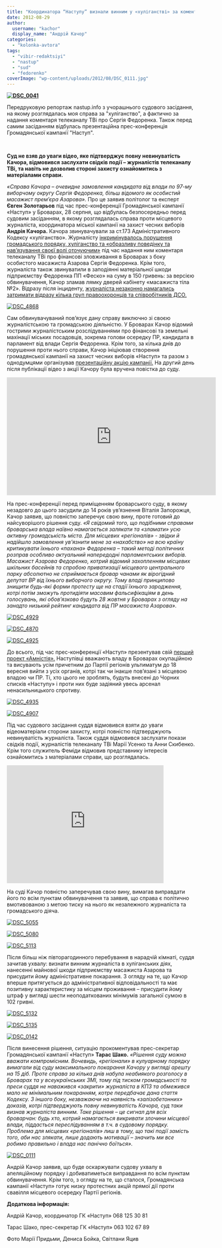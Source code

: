```yaml
---
title: "Координатора “Наступу” визнали винним у «хуліганстві» за коментар телеканалу ТВі про масажиста Азарова. ФОТО, ВІДЕО"
date: 2012-08-29
author: 
  username: "kachor"
  display_name: "Андрій Качор"
categories: 
  - "kolonka-avtora"
tags: 
  - "vibir-redaktsiyi"
  - "nastup"
  - "sud"
  - "fedorenko"
coverImage: "wp-content/uploads/2012/08/DSC_0111.jpg"
---
```


**[![](https://www.nastup.info/wp-content/uploads/2012/08/DSC_0041.jpg "DSC_0041")](https://www.nastup.info/wp-content/uploads/2012/08/DSC_0041.jpg)**

Передруковую репортаж nastup.info з учорашнього судового засідання, на якому розглядалась моя справа за "хуліганство", а фактично за надання коментаря телеканалу ТВі про Сергія Федоренка. Також перед самим засіданням відбулась презентаційна прес-конференція Громадянської кампанії "Наступ".

 

**Суд не взяв до уваги відео, яке підтверджує повну невинуватість Качора, відмовився заслухати свідків події – журналістів телеканалу ТВі, та навіть не дозволив стороні захисту ознайомитись з матеріалами справи. <!--more-->**

_«Справа Качора – очевидне замовлення кандидата від влади по 97-му виборчому округу Сергія Федоренка, більш відомого як особистий масажист прем’єра Азарова»._ Про це заявив політолог та експерт **Євген Золотарьов** під час прес-конференції Громадянської кампанії «Наступ» у Броварах, 28 серпня, що відбулась безпосередньо перед судовим засіданням, в якому розглядалась справа проти місцевого журналіста, координатора міської кампанії на захист чесних виборів **Андрія Качора.** Качора звинувачували за ст.173 Адміністративного Кодексу «хуліганство». Журналісту [інкримінувалось порушення громадського порядку, хуліганство та «образливу поведінку та нав’язування своєї волі оточуючим»](https://www.nastup.info/?p=188) під час надання ним коментаря телеканалу ТВі про фінансові зловживання в Броварах з боку особистого масажиста Азарова Сергія Федоренка. Крім того, журналіста також звинуватили в заподіянні матеріальної шкоди підприємству Федоренка ПП «Феско» на суму в 150 гривень: за версією обвинувачення, Качор зламав лямку дверей кабінету «масажиста тіла №2». Відразу після інциденту, [журналіста незаконно намагались затримати відразу кілька груп правоохоронців та співробітників ДСО.](https://mpz.brovary.org/yak-na-mene-vlashtuvali-oblavu-brovarski-pravoohorontsi-foto-video/)

[![](https://www.nastup.info/wp-content/uploads/2012/08/DSC_4868.jpg "DSC_4868")](https://www.nastup.info/wp-content/uploads/2012/08/DSC_4868.jpg)

Сам обвинувачуваний пов’язує дану справу виключно зі своєю журналістською та громадською діяльністю. У Броварах Качор відомий гострими журналістським розслідуваннями про фінансові та земельні махінації міських посадовців, зокрема голови осередку ПР, кандидата в парламент від влади Сергія Федоренка. Крім того, за кілька днів до порушення проти нього справи, Качор ініціював створення громадянської кампанії на захист чесних виборів «Наступ» та разом з однодумцями організував [презентаційну акцію кампанії.](https://www.nastup.info/?p=179) На другий день після публікації відео з акції Качору була вручена повістка до суду.

<iframe src="https://www.youtube.com/embed/04utsHxgECA" frameborder="0" width="560" height="315"></iframe>

На прес-конференції перед приміщенням броварського суду, в якому незадовго до цього засудили до 14 років ув’язнення Віталія Запорожця, Качор заявив, що повністю заперечує свою вину, проте готовий до найсуворішого рішення суду. _«Я свідомий того, що подібними справами броварська влада наївно намагається залякати та «зламати» усю активну громадськість міста. Для місцевих «регіоналів» - звідки й надійшло замовлення ув’язнити мене за «нахабство» на всю країну критикувати їхнього «пахана» Федоренка – такий методі політичних розправ особливо актуальний напередодні парламентських виборів. Масажист Азарова Федоренко, котрий відомий захопленням місцевих шкільних басейнів та спробою приватизації місцевого центрального парку абсолютно не сприймається бровар чанами як вірогідний депутат ВР від їхнього виборчого округу. Тому владі принципово знищити будь-які форми протесту ще на стадії їхнього зародження, котрі потім зможуть протидіяти масовим фальсифікаціям в день голосувань, які обов’язково будуть 28 жовтня у Броварах з огляду на занадто низький рейтинг кандидата від ПР масажиста Азарова»._

[![](https://www.nastup.info/wp-content/uploads/2012/08/DSC_4929.jpg "DSC_4929")](https://www.nastup.info/wp-content/uploads/2012/08/DSC_4929.jpg)

[![](https://www.nastup.info/wp-content/uploads/2012/08/DSC_4870.jpg "DSC_4870")](https://www.nastup.info/wp-content/uploads/2012/08/DSC_4870.jpg)

[![](https://www.nastup.info/wp-content/uploads/2012/08/DSC_4925.jpg "DSC_4925")](https://www.nastup.info/wp-content/uploads/2012/08/DSC_4925.jpg)

До всього, під час прес-конференції «Наступ» презентував свій [перший проект «Амністія».](https://www.nastup.info/?p=92) Наступівці вважають владу в Броварах окупаційною та висувають усім причетним до Партії регіонів ультиматум до 18 вересня вийти з усіх органів, котрі так чи інакше пов’язані з місцевою владою чи ПР. Ті, хто цього не зроблять, будуть внесені до Чорних списків «Наступу» і проти них буде задіяний увесь арсенал ненасильницького спротиву.

[![](https://www.nastup.info/wp-content/uploads/2012/08/DSC_4935.jpg "DSC_4935")](https://www.nastup.info/wp-content/uploads/2012/08/DSC_4935.jpg)

[![](https://www.nastup.info/wp-content/uploads/2012/08/DSC_4907.jpg "DSC_4907")](https://www.nastup.info/wp-content/uploads/2012/08/DSC_4907.jpg)

Під час судового засідання суддя відмовився взяти до уваги відеоматеріали сторони захисту, котрі повністю підтверджують невинуватість журналіста. Також суддя відмовився заслухати покази свідків події, журналістів телеканалу ТВі Марії Усенко та Анни Скибенко. Крім того служитель Феміди відмовив представнику інтересів ознайомитись з матеріалами справи, що розглядалась.

<iframe src="https://www.youtube.com/embed/cqmyrz0PI-A" frameborder="0" width="420" height="315"></iframe>

На суді Качор повністю заперечував свою вину, вимагав виправдати його по всім пунктам обвинувачення та заявив, що справа є політично вмотивованою з метою тиску на нього як незалежного журналіста та громадського діяча.

[![](https://www.nastup.info/wp-content/uploads/2012/08/DSC_5055.jpg "DSC_5055")](https://www.nastup.info/wp-content/uploads/2012/08/DSC_5055.jpg)

[![](https://www.nastup.info/wp-content/uploads/2012/08/DSC_5080.jpg "DSC_5080")](https://www.nastup.info/wp-content/uploads/2012/08/DSC_5080.jpg)

[![](https://www.nastup.info/wp-content/uploads/2012/08/DSC_5113.jpg "DSC_5113")](https://www.nastup.info/wp-content/uploads/2012/08/DSC_5113.jpg)

Після більш ніж півторагодинного перебування в нарадчій кімнаті, суддя зачитав ухвалу: визнати винним журналіста в хуліганських діях, нанесенні майнової шкоди підприємству масажиста Азарова та присудити йому адміністративне покарання. З огляду на те, що Качор вперше притягується до адміністративної відповідальності та має позитивну характеристику за місцем проживання – присудити йому штраф у вигляді шести неоподаткованих мінімумів загальної сумою в 102 гривні.

[![](https://www.nastup.info/wp-content/uploads/2012/08/DSC_5132.jpg "DSC_5132")](https://www.nastup.info/wp-content/uploads/2012/08/DSC_5132.jpg)

[![](https://www.nastup.info/wp-content/uploads/2012/08/DSC_5135.jpg "DSC_5135")](https://www.nastup.info/wp-content/uploads/2012/08/DSC_5135.jpg)

[![](https://www.nastup.info/wp-content/uploads/2012/08/DSC_0142.jpg "DSC_0142")](https://www.nastup.info/wp-content/uploads/2012/08/DSC_0142.jpg)

Після винесення рішення, ситуацію прокоментував прес-секретар Громадянської кампанії «Наступ» **Тарас Шако.** _«Рішення суду можна вважати компромісним. Вочевидь, «регіонали» в кулуарному порядку вимагали від суду максимального покарання Качору у вигляді арешту на 15 діб. Проте справа за кілька днів набула неабиякого розголосу в Броварах та у всеукраїнських ЗМІ, тому під тиском громадськості та преси суддя не наважився «закрити» журналіста в КПЗ та обмежився мало не мінімальним покаранням, котре передбачає дана стаття Кодексу. З іншого боку, незважаючи на наявність «залізобетонних» доказів, котрі підтверджують повну невинуватість Качора, суд таки визнав журналіста винним. Таке рішення – це сигнал для всіх броварчан: будь хто, котрий намагається викривати злочини місцевої влади, піддасться переслідуванням в т.ч. в судовому порядку. Проблема для місцевих «регіоналів» лиш в тому, що такі події замість того, аби нас злякати, лише додають мотивації – значить ми все робимо правильно і влада нас панічно боїться»._

[![](https://www.nastup.info/wp-content/uploads/2012/08/DSC_0111.jpg "DSC_0111")](https://www.nastup.info/wp-content/uploads/2012/08/DSC_0111.jpg)

Андрій Качор заявив, що буде оскаржувати судову ухвалу в апеляційному порядку і добиватиметься виправдання по всім пунктам обвинувачення. Крім того, з огляду на те, що сталося, Громадянська кампанії «Наступ» готує низку протестних акцій прямої дії проти свавілля місцевого осередку Партії регіонів.

**Додаткова інформація:**

Андрій Качор, координатор ГК «Наступ» 068 125 30 81

Тарас Шако, прес-секретар ГК «Наступ» 063 102 67 89

Фото Марії Придьми, Дениса Бойка, Світлани Яцив
